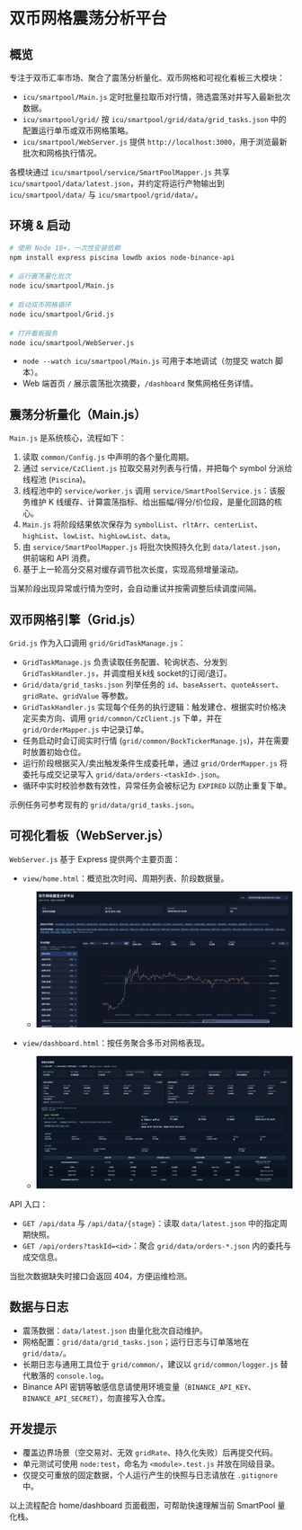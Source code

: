 # 双币网格震荡分析平台

## 概览

专注于双币汇率市场、聚合了震荡分析量化、双币网格和可视化看板三大模块：

- `icu/smartpool/Main.js` 定时批量拉取币对行情，筛选震荡对并写入最新批次数据。
- `icu/smartpool/grid/` 按 `icu/smartpool/grid/data/grid_tasks.json` 中的配置运行单币或双币网格策略。
- `icu/smartpool/WebServer.js` 提供 `http://localhost:3000`，用于浏览最新批次和网格执行情况。

各模块通过 `icu/smartpool/service/SmartPoolMapper.js` 共享 `icu/smartpool/data/latest.json`，并约定将运行产物输出到
`icu/smartpool/data/` 与 `icu/smartpool/grid/data/`。

## 环境 & 启动

```bash
# 使用 Node 18+，一次性安装依赖
npm install express piscina lowdb axios node-binance-api

# 运行震荡量化批次
node icu/smartpool/Main.js

# 启动双币网格循环
node icu/smartpool/Grid.js

# 打开看板服务
node icu/smartpool/WebServer.js
```

- `node --watch icu/smartpool/Main.js` 可用于本地调试（勿提交 watch 脚本）。
- Web 端首页 `/` 展示震荡批次摘要，`/dashboard` 聚焦网格任务详情。

## 震荡分析量化（Main.js）

`Main.js` 是系统核心，流程如下：

1. 读取 `common/Config.js` 中声明的各个量化周期。
2. 通过 `service/CzClient.js` 拉取交易对列表与行情，并把每个 symbol 分派给线程池 (`Piscina`)。
3. 线程池中的 `service/worker.js` 调用 `service/SmartPoolService.js`：该服务维护 K 线缓存、计算震荡指标、给出振幅/得分/价位段，是量化回路的核心。
4. `Main.js` 将阶段结果依次保存为 `symbolList`、`rltArr`、`centerList`、`highList`、`lowList`、`highLowList`、`data`。
5. 由 `service/SmartPoolMapper.js` 将批次快照持久化到 `data/latest.json`，供前端和 API 消费。
6. 基于上一轮高分交易对缓存调节批次长度，实现高频增量滚动。

当某阶段出现异常或行情为空时，会自动重试并按需调整后续调度间隔。

## 双币网格引擎（Grid.js）

`Grid.js` 作为入口调用 `grid/GridTaskManage.js`：

- `GridTaskManage.js` 负责读取任务配置、轮询状态、分发到 `GridTaskHandler.js`，并调度相关k线 socket的订阅/退订。
- `Grid/data/grid_tasks.json` 列举任务的 `id`、`baseAssert`、`quoteAssert`、`gridRate`、`gridValue` 等参数。
- `GridTaskHandler.js` 实现每个任务的执行逻辑：触发建仓、根据实时价格决定买卖方向、调用 `grid/common/CzClient.js` 下单，并在
  `grid/OrderMapper.js` 中记录订单。
- 任务启动时会订阅实时行情 (`grid/common/BockTickerManage.js`)，并在需要时放置初始仓位。
- 运行阶段根据买入/卖出触发条件生成委托单，通过 `grid/OrderMapper.js` 将委托与成交记录写入
  `grid/data/orders-<taskId>.json`。
- 循环中实时校验参数有效性，异常任务会被标记为 `EXPIRED` 以防止重复下单。

示例任务可参考现有的 `grid/data/grid_tasks.json`。

## 可视化看板（WebServer.js）

`WebServer.js` 基于 Express 提供两个主要页面：

- `view/home.html`：概览批次时间、周期列表、阶段数据量。
  - ![Home overview](https://raw.githubusercontent.com/foreverchens/smartpool-nodejs/e526552b49bc1e406970625ce056bfcafc952495/icu/smartpool/common/home.png)

- `view/dashboard.html`：按任务聚合多币对网格表现。
  - ![Grid dashboard](icu/smartpool/common/dashboard.jpeg)

API 入口：

- `GET /api/data` 与 `/api/data/{stage}`：读取 `data/latest.json` 中的指定周期快照。
- `GET /api/orders?taskId=<id>`：聚合 `grid/data/orders-*.json` 内的委托与成交信息。

当批次数据缺失时接口会返回 404，方便运维检测。

## 数据与日志

- 震荡数据：`data/latest.json` 由量化批次自动维护。
- 网格配置：`grid/data/grid_tasks.json`；运行日志与订单落地在 `grid/data/`。
- 长期日志与通用工具位于 `grid/common/`，建议以 `grid/common/logger.js` 替代散落的 `console.log`。
- Binance API 密钥等敏感信息请使用环境变量（`BINANCE_API_KEY`、`BINANCE_API_SECRET`），勿直接写入仓库。

## 开发提示

- 覆盖边界场景（空交易对、无效 `gridRate`、持久化失败）后再提交代码。
- 单元测试可使用 `node:test`，命名为 `<module>.test.js` 并放在同级目录。
- 仅提交可重放的固定数据，个人运行产生的快照与日志请放在 `.gitignore` 中。

以上流程配合 home/dashboard 页面截图，可帮助快速理解当前 SmartPool 量化栈。
